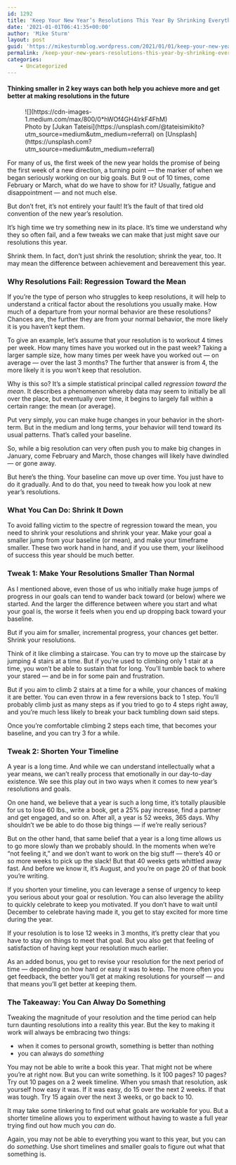 ```yaml
---
id: 1292
title: 'Keep Your New Year’s Resolutions This Year By Shrinking Everything'
date: '2021-01-01T06:41:35+00:00'
author: 'Mike Sturm'
layout: post
guid: 'https://mikesturmblog.wordpress.com/2021/01/01/keep-your-new-years-resolutions-this-year-by-shrinking-everything/'
permalink: /keep-your-new-years-resolutions-this-year-by-shrinking-everything/
categories:
    - Uncategorized
---
```


#### Thinking smaller in 2 key ways can both help you achieve more and get better at making resolutions in the future

<figure class="wp-caption">![](https://cdn-images-1.medium.com/max/800/0*hWOf4GH4IrkF4FhM)<figcaption class="wp-caption-text">Photo by [Jukan Tateisi](https://unsplash.com/@tateisimikito?utm_source=medium&utm_medium=referral) on [Unsplash](https://unsplash.com?utm_source=medium&utm_medium=referral)</figcaption></figure>For many of us, the first week of the new year holds the promise of being the first week of a new direction, a turning point — the marker of when we began seriously working on our big goals. But 9 out of 10 times, come February or March, what do we have to show for it? Usually, fatigue and disappointment — and not much else.

But don’t fret, it’s not entirely your fault! It’s the fault of that tired old convention of the new year’s resolution.

It’s high time we try something new in its place. It’s time we understand why they so often fail, and a few tweaks we can make that just might save our resolutions this year.

Shrink them. In fact, don’t just shrink the resolution; shrink the year, too. It may mean the difference between achievement and bereavement this year.

### Why Resolutions Fail: Regression Toward the Mean

If you’re the type of person who struggles to keep resolutions, it will help to understand a critical factor about the resolutions you usually make. How much of a departure from your normal behavior are these resolutions? Chances are, the further they are from your normal behavior, the more likely it is you haven’t kept them.

To give an example, let’s assume that your resolution is to workout 4 times per week. How many times have you worked out in the past week? Taking a larger sample size, how many times per week have you worked out — on average — over the last 3 months? The further that answer is from 4, the more likely it is you won’t keep that resolution.

Why is this so? It’s a simple statistical principal called *regression toward the mean*. It describes a phenomenon whereby data may seem to initially be all over the place, but eventually over time, it begins to largely fall within a certain range: the mean (or average).

Put very simply, you can make huge changes in your behavior in the short-term. But in the medium and long terms, your behavior will tend toward its usual patterns. That’s called your baseline.

So, while a big resolution can very often push you to make big changes in January, come February and March, those changes will likely have dwindled — or gone away.

But here’s the thing. Your baseline can move up over time. You just have to do it gradually. And to do that, you need to tweak how you look at new year’s resolutions.

### What You Can Do: Shrink It Down

To avoid falling victim to the spectre of regression toward the mean, you need to shrink your resolutions and shrink your year. Make your goal a smaller jump from your baseline (or mean), and make your timeframe smaller. These two work hand in hand, and if you use them, your likelihood of success this year should be much better.

### Tweak 1: Make Your Resolutions Smaller Than Normal

As I mentioned above, even those of us who initially make huge jumps of progress in our goals can tend to wander back toward (or below) where we started. And the larger the difference between where you start and what your goal is, the worse it feels when you end up dropping back toward your baseline.

But if you aim for smaller, incremental progress, your chances get better. Shrink your resolutions.

Think of it like climbing a staircase. You can try to move up the staircase by jumping 4 stairs at a time. But if you’re used to climbing only 1 stair at a time, you won’t be able to sustain that for long. You’ll tumble back to where your stared — and be in for some pain and frustration.

But if you aim to climb 2 stairs at a time for a while, your chances of making it are better. You can even throw in a few reversions back to 1 step. You’ll probably climb just as many steps as if you tried to go to 4 steps right away, and you’re much less likely to break your back tumbling down said steps.

Once you’re comfortable climbing 2 steps each time, that becomes your baseline, and you can try 3 for a while.

### Tweak 2: Shorten Your Timeline

A year is a long time. And while we can understand intellectually what a year means, we can’t really process that emotionally in our day-to-day existence. We see this play out in two ways when it comes to new year’s resolutions and goals.

On one hand, we believe that a year is such a long time, it’s totally plausible for us to lose 60 lbs., write a book, get a 25% pay increase, find a partner and get engaged, and so on. After all, a year is 52 weeks, 365 days. Why shouldn’t we be able to do those big things — if we’re really serious?

But on the other hand, that same belief that a year is a long time allows us to go more slowly than we probably should. In the moments when we’re “not feeling it,” and we don’t want to work on the big stuff — there’s 40 or so more weeks to pick up the slack! But that 40 weeks gets whittled away fast. And before we know it, it’s August, and you’re on page 20 of that book you’re writing.

If you shorten your timeline, you can leverage a sense of urgency to keep you serious about your goal or resolution. You can also leverage the ability to quickly celebrate to keep you motivated. If you don’t have to wait until December to celebrate having made it, you get to stay excited for more time during the year.

If your resolution is to lose 12 weeks in 3 months, it’s pretty clear that you have to stay on things to meet that goal. But you also get that feeling of satisfaction of having kept your resolution much earlier.

As an added bonus, you get to revise your resolution for the next period of time — depending on how hard or easy it was to keep. The more often you get feedback, the better you’ll get at making resolutions for yourself — and that means you’ll get better at keeping them.

### The Takeaway: You Can Alway Do Something

Tweaking the magnitude of your resolution and the time period can help turn daunting resolutions into a reality this year. But the key to making it work will always be embracing two things:

- when it comes to personal growth, something is better than nothing
- you can always do *something*

You may not be able to write a book this year. That might not be where you’re at right now. But you can write something. Is it 100 pages? 10 pages? Try out 10 pages on a 2 week timeline. When you smash that resolution, ask yourself how easy it was. If it was easy, do 15 over the next 2 weeks. If that was tough. Try 15 again over the next 3 weeks, or go back to 10.

It may take some tinkering to find out what goals are workable for you. But a shorter timeline allows you to experiment without having to waste a full year trying find out how much you *can* do.

Again, you may not be able to everything you want to this year, but you can do *something*. Use short timelines and smaller goals to figure out what that something is.